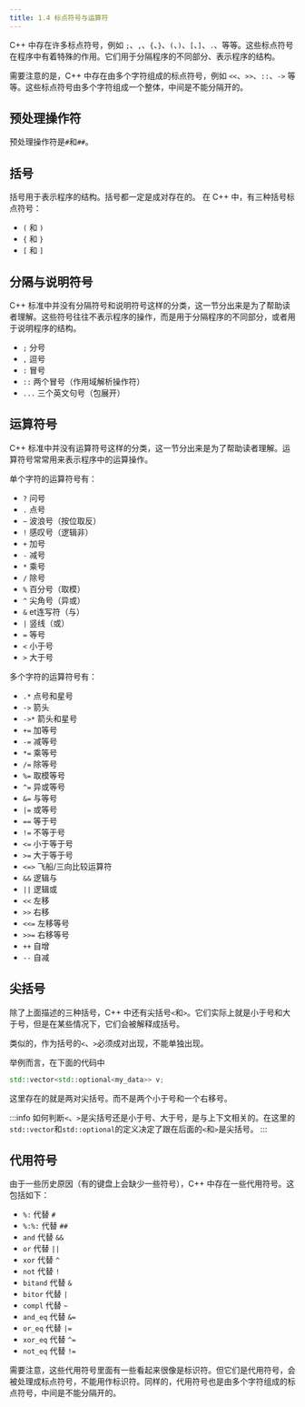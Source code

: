 ```yaml
---
title: 1.4 标点符号与运算符
---
```


C++ 中存在许多标点符号，例如 `;`、`,`、`{`、`}`、`(`、`)`、`[`、`]`、`.`、等等。这些标点符号在程序中有着特殊的作用。它们用于分隔程序的不同部分、表示程序的结构。

需要注意的是，C++ 中存在由多个字符组成的标点符号，例如 `<<`、`>>`、`::`、`->` 等等。这些标点符号由多个字符组成一个整体，中间是不能分隔开的。

## 预处理操作符

预处理操作符是`#`和`##`。

## 括号

括号用于表示程序的结构。括号都一定是成对存在的。
在 C++ 中，有三种括号标点符号：
* `(` 和 `)`
* `{` 和 `}`
* `[` 和 `]`

## 分隔与说明符号

C++ 标准中并没有分隔符号和说明符号这样的分类，这一节分出来是为了帮助读者理解。这些符号往往不表示程序的操作，而是用于分隔程序的不同部分，或者用于说明程序的结构。

* `;` 分号
* `,` 逗号
* `:` 冒号
* `::` 两个冒号（作用域解析操作符）
* `...` 三个英文句号（包展开）

## 运算符号

C++ 标准中并没有运算符号这样的分类，这一节分出来是为了帮助读者理解。运算符号常常用来表示程序中的运算操作。

单个字符的运算符号有：
* `?` 问号
* `.` 点号
* `~` 波浪号（按位取反）
* `!` 感叹号（逻辑非）
* `+` 加号
* `-` 减号
* `*` 乘号
* `/` 除号
* `%` 百分号（取模）
* `^` 尖角号（异或）
* `&` et连写符（与）
* `|` 竖线（或）
* `=` 等号
* `<` 小于号
* `>` 大于号

多个字符的运算符号有：
* `.*` 点号和星号
* `->` 箭头
* `->*` 箭头和星号
* `+=` 加等号
* `-=` 减等号
* `*=` 乘等号
* `/=` 除等号
* `%=` 取模等号
* `^=` 异或等号
* `&=` 与等号
* `|=` 或等号
* `==` 等于号
* `!=` 不等于号
* `<=` 小于等于号
* `>=` 大于等于号
* `<=>` 飞船/三向比较运算符
* `&&` 逻辑与
* `||` 逻辑或
* `<<` 左移
* `>>` 右移
* `<<=` 左移等号
* `>>=` 右移等号
* `++` 自增
* `--` 自减

## 尖括号

除了上面描述的三种括号，C++ 中还有尖括号`<`和`>`。它们实际上就是小于号和大于号，但是在某些情况下，它们会被解释成括号。

类似的，作为括号的`<`、`>`必须成对出现，不能单独出现。

举例而言，在下面的代码中
```cpp
std::vector<std::optional<my_data>> v;
```
这里存在的就是两对尖括号。而不是两个小于号和一个右移号。

:::info
如何判断`<`、`>`是尖括号还是小于号、大于号，是与上下文相关的。在这里的`std::vector`和`std::optional`的定义决定了跟在后面的`<`和`>`是尖括号。
:::

## 代用符号

由于一些历史原因（有的键盘上会缺少一些符号），C++ 中存在一些代用符号。这包括如下：

* `%:` 代替 `#`
* `%:%:` 代替 `##`
* `and` 代替 `&&`
* `or` 代替 `||`
* `xor` 代替 `^`
* `not` 代替 `!`
* `bitand` 代替 `&`
* `bitor` 代替 `|`
* `compl` 代替 `~`
* `and_eq` 代替 `&=`
* `or_eq` 代替 `|=`
* `xor_eq` 代替 `^=`
* `not_eq` 代替 `!=`

需要注意，这些代用符号里面有一些看起来很像是标识符。但它们是代用符号，会被处理成标点符号，不能用作标识符。同样的，代用符号也是由多个字符组成的标点符号，中间是不能分隔开的。